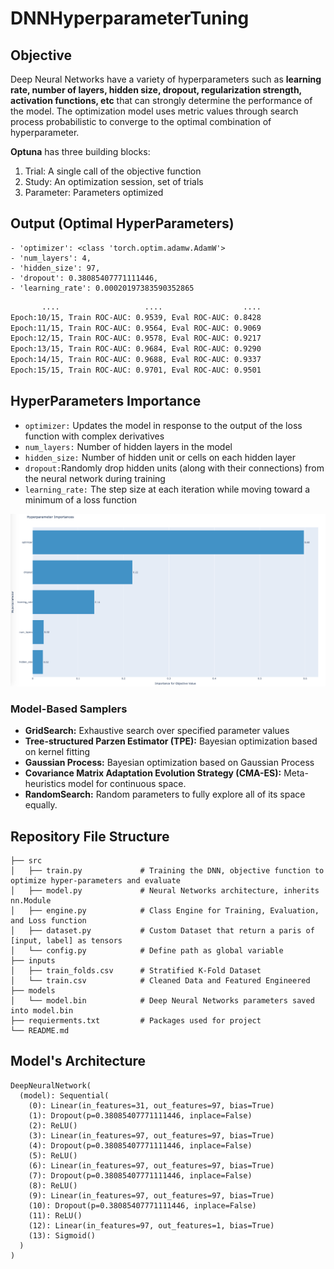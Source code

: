 # DNNHyperparameterTuning


## Objective
Deep Neural Networks have a variety of hyperparameters such as **learning rate, number of layers, hidden size, dropout, regularization strength, activation functions, etc** that can strongly determine the performance of the model. The optimization model uses metric values through search process probabilistic to converge to the optimal combination of hyperparameter.

**Optuna** has three building blocks:
1. Trial: A single call of the objective function
2. Study: An optimization session, set of trials
3. Parameter: Parameters optimized

## Output (Optimal HyperParameters)
```
- 'optimizer': <class 'torch.optim.adamw.AdamW'>
- 'num_layers': 4, 
- 'hidden_size': 97, 
- 'dropout': 0.38085407771111446, 
- 'learning_rate': 0.00020197383590352865
 ```
```bash
       ....                   ....                  ....
Epoch:10/15, Train ROC-AUC: 0.9539, Eval ROC-AUC: 0.8428
Epoch:11/15, Train ROC-AUC: 0.9564, Eval ROC-AUC: 0.9069
Epoch:12/15, Train ROC-AUC: 0.9578, Eval ROC-AUC: 0.9217
Epoch:13/15, Train ROC-AUC: 0.9684, Eval ROC-AUC: 0.9290
Epoch:14/15, Train ROC-AUC: 0.9688, Eval ROC-AUC: 0.9337
Epoch:15/15, Train ROC-AUC: 0.9701, Eval ROC-AUC: 0.9501
```

## HyperParameters Importance
- `optimizer:` Updates the model in response to the output of the loss function with complex derivatives
- `num_layers:` Number of hidden layers in the model
- `hidden_size:` Number of hidden unit or cells on each hidden layer 
- `dropout:`Randomly drop hidden units (along with their connections) from the neural network during training
- `learning_rate:` The step size at each iteration while moving toward a minimum of a loss function


![](https://github.com/jf20541/DNNHyperparameterTuning/blob/main/plots/HyperparameterImportance.png?raw=true)


### Model-Based Samplers 
- **GridSearch:** Exhaustive search over specified parameter values
- **Tree-structured Parzen Estimator (TPE):** Bayesian optimization based on kernel fitting
- **Gaussian Process:** Bayesian optimization based on Gaussian Process
- **Covariance Matrix Adaptation Evolution Strategy (CMA-ES):** Meta-heuristics model for continuous space. 
- **RandomSearch:** Random parameters to fully explore all of its space equally. 


## Repository File Structure
    ├── src          
    │   ├── train.py             # Training the DNN, objective function to optimize hyper-parameters and evaluate  
    │   ├── model.py             # Neural Networks architecture, inherits nn.Module
    │   ├── engine.py            # Class Engine for Training, Evaluation, and Loss function 
    │   ├── dataset.py           # Custom Dataset that return a paris of [input, label] as tensors
    │   └── config.py            # Define path as global variable
    ├── inputs
    │   ├── train_folds.csv      # Stratified K-Fold Dataset 
    │   └── train.csv            # Cleaned Data and Featured Engineered 
    ├── models
    │   └── model.bin            # Deep Neural Networks parameters saved into model.bin 
    ├── requierments.txt         # Packages used for project
    └── README.md

## Model's Architecture
```
DeepNeuralNetwork(
  (model): Sequential(
    (0): Linear(in_features=31, out_features=97, bias=True)
    (1): Dropout(p=0.38085407771111446, inplace=False)
    (2): ReLU()
    (3): Linear(in_features=97, out_features=97, bias=True)
    (4): Dropout(p=0.38085407771111446, inplace=False)
    (5): ReLU()
    (6): Linear(in_features=97, out_features=97, bias=True)
    (7): Dropout(p=0.38085407771111446, inplace=False)
    (8): ReLU()
    (9): Linear(in_features=97, out_features=97, bias=True)
    (10): Dropout(p=0.38085407771111446, inplace=False)
    (11): ReLU()
    (12): Linear(in_features=97, out_features=1, bias=True)
    (13): Sigmoid()
  )
)
```  
